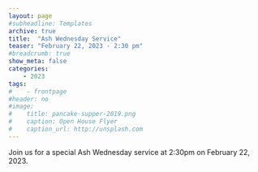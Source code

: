 ```yaml
---
layout: page
#subheadline: Templates
archive: true
title:  "Ash Wednesday Service"
teaser: "February 22, 2023 - 2:30 pm"
#breadcrumb: true
show_meta: false
categories:
    - 2023
tags:
#    - frontpage
#header: no
#image:
#    title: pancake-supper-2019.png
#    caption: Open House Flyer
#    caption_url: http://unsplash.com
---
```

Join us for a special Ash Wednesday service at 2:30pm on February 22, 2023.

